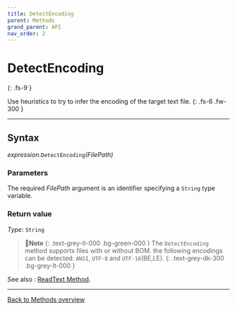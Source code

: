```yaml
---
title: DetectEncoding
parent: Methods
grand_parent: API
nav_order: 2
---
```


# DetectEncoding
{: .fs-9 }

Use heuristics to try to infer the encoding of the target text file.
{: .fs-6 .fw-300 }

---

## Syntax

*expression*.`DetectEncoding`*(FilePath)*

### Parameters

The required *FilePath* argument is an identifier specifying a `String` type variable.

### Return value

*Type*: `String`

>📝**Note**
>{: .text-grey-lt-000 .bg-green-000 }
>The `DetectEncoding` method supports files with or without BOM. the following encodings can be detected: `ANSI`, `UTF-8` and `UTF-16`(BE,LE).
{: .text-grey-dk-300 .bg-grey-lt-000 }

See also
: [ReadText Method](https://ecp-solutions.github.io/ECPTextStream/api/methods/readtext.html).

---

[Back to Methods overview](https://ecp-solutions.github.io/VBA-CSV-interface/api/methods/)
